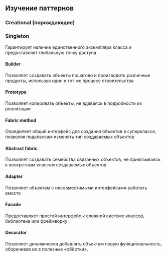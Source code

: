 ## Изучение паттернов

### Creational (порождающие)

### Singleton
Гарантирует наличие единственного экземпляра класса и предоставляет глобальную точку доступа

#### Builder
Позволяет создавать объекты пошагово и производить различные продукты, используя один и тот же процесс строительства

#### Prototype
Позволяет копировать объекты, не вдаваясь в подробности их реализации

#### Fabric method
Определяет общий интерфейс для создания объектов в суперклассе, позволяя подклассам изменять тип создаваемых объектов

#### Abstract fabric
Позволяет создавать семейства связанных объектов, не привязываясь к конкретным классам создаваемых объектов

#### Adapter
Позволяет объектам с несовместимыми интерфейсами работать вместе

#### Facade
Предоставляет простой интерфейс к сложной системе классов, библиотеке или фреймворку

#### Decorator
Позволяет динамически добавлять объектам новую функциональность, оборачивая их в полезные «обёртки».
